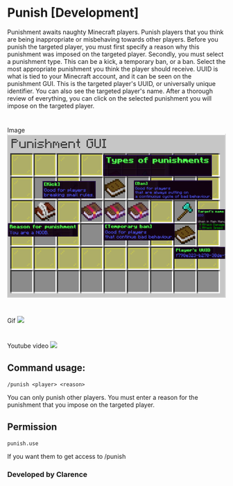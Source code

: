 # Punish [Development]
Punishment awaits naughty Minecraft players. Punish players that you think are being inappropriate or misbehaving towards other players. Before you punish the targeted player, you must first specify a reason why this punishment was imposed on the targeted player. Secondly, you must select a punishment type. This can be a kick, a temporary ban, or a ban. Select the most appropriate punishment you think the player should receive. UUID is what is tied to your Minecraft account, and it can be seen on the punishment GUI. This is the targeted player's UUID, or universally unique identifier. You can also see the targeted player's name. After a thorough review of everything, you can click on the selected punishment you will impose on the targeted player.
#
Image
![](https://raw.githubusercontent.com/PositionV2024/Punish/main/Screenshots/Main%20screenshot.png)
#
Gif
![](https://github.com/PositionV2024/Punish/blob/main/Gif/Main.gif)
#
Youtube video
[![](https://img.youtube.com/vi/WIT9Etq-qts/0.jpg)](https://www.youtube.com/watch?v=WIT9Etq-qts "Punish naughty Minecraft players")


## Command usage:
    /punish <player> <reason>
  
   You can only punish other players. 
    You must enter a reason for the punishment that you impose on the targeted player.
## Permission
    punish.use
If you want them to get access to /punish
### Developed by Clarence
